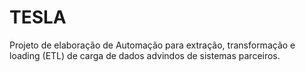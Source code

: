 # TESLA
Projeto de elaboração de Automação para extração, transformação e loading  (ETL) de carga de dados advindos de sistemas parceiros.
